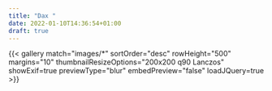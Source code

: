 ```yaml
---
title: "Dax "
date: 2022-01-10T14:36:54+01:00
draft: true
---
```


{{< gallery match="images/*" sortOrder="desc" rowHeight="500" margins="10" thumbnailResizeOptions="200x200 q90 Lanczos" showExif=true previewType="blur" embedPreview="false" loadJQuery=true >}}
